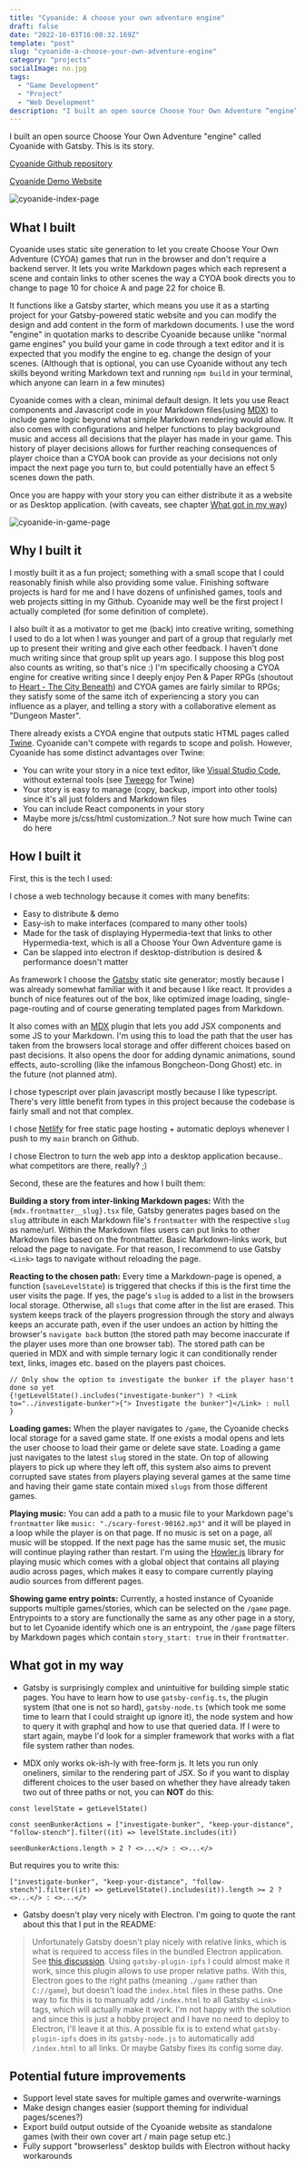 ```yaml
---
title: "Cyoanide: A choose your own adventure engine"
draft: false
date: "2022-10-03T16:00:32.169Z"
template: "post"
slug: "cyoanide-a-choose-your-own-adventure-engine"
category: "projects"
socialImage: no.jpg
tags:
  - "Game Development"
  - "Project"
  - "Web Development"
description: "I built an open source Choose Your Own Adventure “engine” called Cyoanide with Gatsby. This is its story."
---
```


I built an open source Choose Your Own Adventure "engine" called Cyoanide with Gatsby. This is its story.

[Cyoanide Github repository](https://github.com/Odin94/Cyoanide)

[Cyoanide Demo Website](https://www.cyoanide.odin-matthias.de)

![cyoanide-index-page](cyoanide-main-page-screenshot.png)

## What I built

Cyoanide uses static site generation to let you create Choose Your Own Adventure (CYOA) games that run in the browser and don't require a backend server. It lets you write Markdown pages which each represent a scene and contain links to other scenes the way a CYOA book directs you to change to page 10 for choice A and page 22 for choice B. 

It functions like a Gatsby starter, which means you use it as a starting project for your Gatsby-powered static website and you can modify the design and add content in the form of markdown documents. I use the word "engine" in quotation marks to describe Cyoanide because unlike "normal game engines" you build your game in code through a text editor and it is expected that you modify the engine to eg. change the design of your scenes. (Although that is optional, you can use Cyoanide without any tech skills beyond writing Markdown text and running `npm build` in your terminal, which anyone can learn in a few minutes)

Cyoanide comes with a clean, minimal default design. It lets you use React components and Javascript code in your Markdown files(using [MDX](https://mdxjs.com)) to include game logic beyond what simple Markdown rendering would allow. It also comes with configurations and helper functions to play background music and access all decisions that the player has made in your game. This history of player decisions allows for further reaching consequences of player choice than a CYOA book can provide as your decisions not only impact the next page you turn to, but could potentially have an effect 5 scenes down the path.

Once you are happy with your story you can either distribute it as a website or as Desktop application. (with caveats, see chapter [What got in my way](#what-got-in-my-way))

![cyoanide-in-game-page](cyoanide-in-game-screenshot.png)


## Why I built it

I mostly built it as a fun project; something with a small scope that I could reasonably finish while also providing some value. Finishing software projects is hard for me and I have dozens of unfinished games, tools and web projects sitting in my Github. Cyoanide may well be the first project I actually completed (for some definition of complete).

I also built it as a motivator to get me (back) into creative writing, something I used to do a lot when I was younger and part of a group that regularly met up to present their writing and give each other feedback. I haven't done much writing since that group split up years ago. I suppose this blog post also counts as writing, so that's nice :)  I'm specifically choosing a CYOA engine for creative writing since I deeply enjoy Pen & Paper RPGs (shoutout to [Heart - The City Beneath](https://rowanrookanddecard.com/product/heart-the-city-beneath-rpg/)) and CYOA games are fairly similar to RPGs; they satisfy some of the same itch of experiencing a story you can influence as a player, and telling a story with a collaborative element as "Dungeon Master".

There already exists a CYOA engine that outputs static HTML pages called [Twine](https://twinery.org). Cyoanide can't compete with regards to scope and polish. However, Cyoanide has some distinct advantages over Twine:

* You can write your story in a nice text editor, like [Visual Studio Code](https://code.visualstudio.com), without external tools (see [Tweego](http://www.motoslave.net/tweego/) for Twine)
* Your story is easy to manage (copy, backup, import into other tools) since it's all just folders and Markdown files
* You can include React components in your story
* Maybe more js/css/html customization..? Not sure how much Twine can do here


## How I built it

First, this is the tech I used:

I chose a web technology because it comes with many benefits:
* Easy to distribute & demo
* Easy-ish to make interfaces (compared to many other tools)
* Made for the task of displaying Hypermedia-text that links to other Hypermedia-text, which is all a Choose Your Own Adventure game is
* Can be slapped into electron if desktop-distribution is desired & performance doesn't matter

As framework I choose the [Gatsby](https://www.gatsbyjs.com) static site generator; mostly because I was already somewhat familiar with it and because I like react. It provides a bunch of nice features out of the box, like optimized image loading, single-page-routing and of course generating templated pages from Markdown.

It also comes with an [MDX](https://mdxjs.com) plugin that lets you add JSX components and some JS to your Markdown. I'm using this to load the path that the user has taken from the browsers local storage and offer different choices based on past decisions. It also opens the door for adding dynamic animations, sound effects, auto-scrolling (like the infamous Bongcheon-Dong Ghost) etc. in the future (not planned atm).

I chose typescript over plain javascript mostly because I like typescript. There's very little benefit from types in this project because the codebase is fairly small and not that complex.

I chose [Netlify](https://www.netlify.com) for free static page hosting + automatic deploys whenever I push to my `main` branch on Github.

I chose Electron to turn the web app into a desktop application because.. what competitors are there, really? ;)

Second, these are the features and how I built them:

**Building a story from inter-linking Markdown pages:** With the `{mdx.frontmatter__slug}.tsx` file, Gatsby generates pages based on the `slug` attribute in each Markdown file's `frontmatter` with the respective `slug` as name/url. Within the Markdown files users can put links to other Markdown files based on the frontmatter. Basic Markdown-links work, but reload the page to navigate. For that reason, I recommend to use Gatsby `<Link>` tags to navigate without reloading the page.

**Reacting to the chosen path:** Every time a Markdown-page is opened, a function (`saveLevelState`) is triggered that checks if this is the first time the user visits the page. If yes, the page's `slug` is added to a list in the browsers local storage. Otherwise, all `slugs` that come after in the list are erased. This system keeps track of the players progression through the story and always keeps an accurate path, even if the user undoes an action by hitting the browser's `navigate back` button (the stored path may become inaccurate if the player uses more than one browser tab). The stored path can be queried in MDX and with simple ternary logic it can conditionally render text, links, images etc. based on the players past choices.

```JS
// Only show the option to investigate the bunker if the player hasn't done so yet
{!getLevelState().includes("investigate-bunker") ? <Link to="../investigate-bunker">{"> Investigate the bunker"}</Link> : null }
```

**Loading games:** When the player navigates to `/game`, the Cyoanide checks local storage for a saved game state. If one exists a modal opens and lets the user choose to load their game or delete save state. Loading a game just navigates to the latest `slug` stored in the state. On top of allowing players to pick up where they left off, this system also aims to prevent corrupted save states from players playing several games at the same time and having their game state contain mixed `slugs` from those different games.

**Playing music:** You can add a path to a music file to your Markdown page's `frontmatter` like `music: "./scary-forest-90162.mp3"` and it will be played in a loop while the player is on that page. If no music is set on a page, all music will be stopped. If the next page has the same music set, the music will continue playing rather than restart. I'm using the [Howler.js](https://howlerjs.com) library for playing music which comes with a global object that contains all playing audio across pages, which makes it easy to compare currently playing audio sources from different pages.

**Showing game entry points:** Currently, a hosted instance of Cyoanide supports multiple games/stories, which can be selected on the `/game` page. Entrypoints to a story are functionally the same as any other page in a story, but to let Cyoanide identify which one is an entrypoint, the `/game` page filters by Markdown pages which contain `story_start: true` in their `frontmatter`.


## What got in my way

* Gatsby is surprisingly complex and unintuitive for building simple static pages. You have to learn how to use `gatsby-config.ts`, the plugin system (that one is not so hard), `gatsby-node.ts` (which took me some time to learn that I could straight up ignore it), the node system and how to query it with graphql and how to use that queried data. If I were to start again, maybe I'd look for a simpler framework that works with a flat file system rather than nodes.
 
* MDX only works ok-ish-ly with free-form js. It lets you run only oneliners, similar to the rendering part of JSX. So if you want to display different choices to the user based on whether they have already taken two out of three paths or not, you can **NOT** do this:

```JS
const levelState = getLevelState()

const seenBunkerActions = ["investigate-bunker", "keep-your-distance", "follow-stench"].filter((it) => levelState.includes(it))

seenBunkerActions.length > 2 ? <>...</> : <>...</>
```

But requires you to write this:

```JS
["investigate-bunker", "keep-your-distance", "follow-stench"].filter((it) => getLevelState().includes(it)).length >= 2 ? <>...</> : <>...</>
```

* Gatsby doesn't play very nicely with Electron. I'm going to quote the rant about this that I put in the README:

> Unfortunately Gatsby doesn't play nicely with relative links, which is what is required to access files in the bundled Electron application. See [this discussion](https://github.com/gatsbyjs/gatsby/discussions/14161). Using `gatsby-plugin-ipfs` I could almost make it work, since this plugin allows to use proper relative paths. With this, Electron goes to the right paths (meaning `./game` rather than `C://game`), but doesn't load the `index.html` files in these paths. One way to fix this is to manually add `/index.html` to all Gatsby `<Link>` tags, which will actually make it work. I'm not happy with the solution and since this is just a hobby project and I have no need to deploy to Electron, I'll leave it at this. A possible fix is to extend what `gatsby-plugin-ipfs` does in its `gatsby-node.js` to automatically add `/index.html` to all links. Or maybe Gatsby fixes its config some day.

## Potential future improvements
* Support level state saves for multiple games and overwrite-warnings
* Make design changes easier (support theming for individual pages/scenes?)
* Export build output outside of the Cyoanide website as standalone games (with their own cover art / main page setup etc.)
* Fully support "browserless" desktop builds with Electron without hacky workarounds
